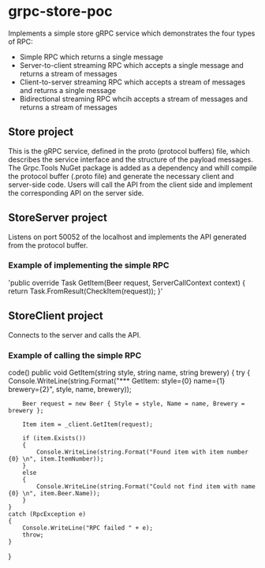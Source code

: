 # grpc-store-poc
Implements a simple store gRPC service which demonstrates the four types of RPC:
- Simple RPC which returns a single message
- Server-to-client streaming RPC which accepts a single message and returns a stream of messages
- Client-to-server streaming RPC which accepts a stream of messages and returns a single message
- Bidirectional streaming RPC whcih accepts a stream of messages and returns a stream of messages

## Store project
This is the gRPC service, defined in the proto (protocol buffers) file, which describes the service interface and the structure of the payload messages. The Grpc.Tools NuGet package is added as a dependency and whill compile the protocol buffer (.proto file) and generate the necessary client and server-side code. Users will call the API from the client side and implement the corresponding API on the server side.

## StoreServer project
Listens on port 50052 of the localhost and implements the API generated from the protocol buffer.

### Example of implementing the simple RPC
'public override Task<Item> GetItem(Beer request, ServerCallContext context)
{
    return Task.FromResult(CheckItem(request));
}'

## StoreClient project
Connects to the server and calls the API.

### Example of calling the simple RPC
code()
public void GetItem(string style, string name, string brewery)
{
    try
    {
        Console.WriteLine(string.Format("*** GetItem: style={0} name={1} brewery={2}", style, name, brewery));

        Beer request = new Beer { Style = style, Name = name, Brewery = brewery };

        Item item = _client.GetItem(request);

        if (item.Exists())
        {
            Console.WriteLine(string.Format("Found item with item number {0} \n", item.ItemNumber));
        }
        else
        {
            Console.WriteLine(string.Format("Could not find item with name {0} \n", item.Beer.Name));
        }
    }
    catch (RpcException e)
    {
        Console.WriteLine("RPC failed " + e);
        throw;
    }
}
